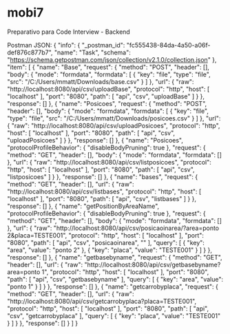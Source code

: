 # mobi7
Preparativo para Code Interview - Backend

Postman JSON:
{
	"info": {
		"_postman_id": "fc555438-84da-4a50-a06f-def876c877b7",
		"name": "Task",
		"schema": "https://schema.getpostman.com/json/collection/v2.1.0/collection.json"
	},
	"item": [
		{
			"name": "Base",
			"request": {
				"method": "POST",
				"header": [],
				"body": {
					"mode": "formdata",
					"formdata": [
						{
							"key": "file",
							"type": "file",
							"src": "/C:/Users/mmatt/Downloads/base.csv"
						}
					]
				},
				"url": {
					"raw": "http://localhost:8080/api/csv/uploadBase",
					"protocol": "http",
					"host": [
						"localhost"
					],
					"port": "8080",
					"path": [
						"api",
						"csv",
						"uploadBase"
					]
				}
			},
			"response": []
		},
		{
			"name": "Posicoes",
			"request": {
				"method": "POST",
				"header": [],
				"body": {
					"mode": "formdata",
					"formdata": [
						{
							"key": "file",
							"type": "file",
							"src": "/C:/Users/mmatt/Downloads/posicoes.csv"
						}
					]
				},
				"url": {
					"raw": "http://localhost:8080/api/csv/uploadPosicoes",
					"protocol": "http",
					"host": [
						"localhost"
					],
					"port": "8080",
					"path": [
						"api",
						"csv",
						"uploadPosicoes"
					]
				}
			},
			"response": []
		},
		{
			"name": "Posicoes",
			"protocolProfileBehavior": {
				"disableBodyPruning": true
			},
			"request": {
				"method": "GET",
				"header": [],
				"body": {
					"mode": "formdata",
					"formdata": []
				},
				"url": {
					"raw": "http://localhost:8080/api/csv/listposicoes",
					"protocol": "http",
					"host": [
						"localhost"
					],
					"port": "8080",
					"path": [
						"api",
						"csv",
						"listposicoes"
					]
				}
			},
			"response": []
		},
		{
			"name": "bases",
			"request": {
				"method": "GET",
				"header": [],
				"url": {
					"raw": "http://localhost:8080/api/csv/listbases",
					"protocol": "http",
					"host": [
						"localhost"
					],
					"port": "8080",
					"path": [
						"api",
						"csv",
						"listbases"
					]
				}
			},
			"response": []
		},
		{
			"name": "getPositionByAreaName",
			"protocolProfileBehavior": {
				"disableBodyPruning": true
			},
			"request": {
				"method": "GET",
				"header": [],
				"body": {
					"mode": "formdata",
					"formdata": []
				},
				"url": {
					"raw": "http://localhost:8080/api/csv/posicaoinarea/?area=ponto 2&placa=TESTE001",
					"protocol": "http",
					"host": [
						"localhost"
					],
					"port": "8080",
					"path": [
						"api",
						"csv",
						"posicaoinarea",
						""
					],
					"query": [
						{
							"key": "area",
							"value": "ponto 2"
						},
						{
							"key": "placa",
							"value": "TESTE001"
						}
					]
				}
			},
			"response": []
		},
		{
			"name": "getbasebyname",
			"request": {
				"method": "GET",
				"header": [],
				"url": {
					"raw": "http://localhost:8080/api/csv/getbasebyname?area=ponto 1",
					"protocol": "http",
					"host": [
						"localhost"
					],
					"port": "8080",
					"path": [
						"api",
						"csv",
						"getbasebyname"
					],
					"query": [
						{
							"key": "area",
							"value": "ponto 1"
						}
					]
				}
			},
			"response": []
		},
		{
			"name": "getcarrobyplaca",
			"request": {
				"method": "GET",
				"header": [],
				"url": {
					"raw": "http://localhost:8080/api/csv/getcarrobyplaca?placa=TESTE001",
					"protocol": "http",
					"host": [
						"localhost"
					],
					"port": "8080",
					"path": [
						"api",
						"csv",
						"getcarrobyplaca"
					],
					"query": [
						{
							"key": "placa",
							"value": "TESTE001"
						}
					]
				}
			},
			"response": []
		}
	]
}
